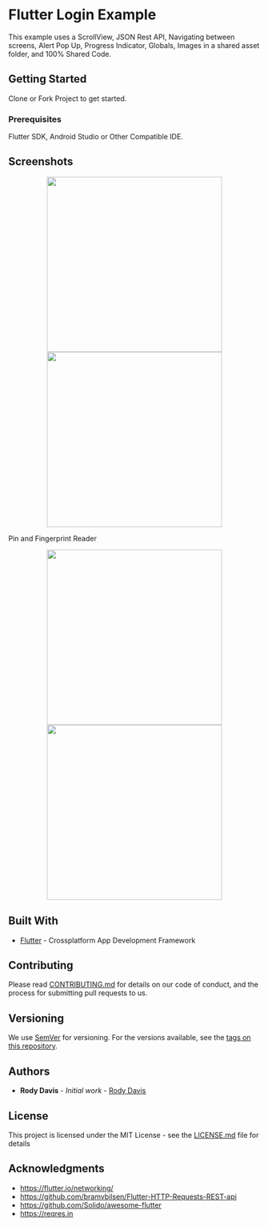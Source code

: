 # Flutter Login Example

This example uses a ScrollView, JSON Rest API, Navigating between screens, Alert Pop Up, Progress Indicator, Globals, Images in a shared asset folder, and 100% Shared Code. 

## Getting Started

Clone or Fork Project to get started.

### Prerequisites

Flutter SDK, Android Studio or Other Compatible IDE.

## Screenshots
<p align="center">
  <img src="https://github.com/AppleEducate/flutter_login/blob/1.1.0-beta/Screenshots/android_screenshot.png" width="350"/>
  <img src="https://github.com/AppleEducate/flutter_login/blob/master/Screenshots/ios_screenshot.png" width="350"/>
</p>

Pin and Fingerprint Reader
<p align="center">
  <img src="https://github.com/AppleEducate/flutter_login/blob/1.1.0-beta/Screenshots/android_pin.png" width="350"/>
  <img src="https://github.com/AppleEducate/flutter_login/blob/1.1.0-beta/Screenshots/android_fingerprint.png" width="350"/>
</p>

## Built With

* [Flutter](https://flutter.io) - Crossplatform App Development Framework

## Contributing

Please read [CONTRIBUTING.md](https://gist.github.com/PurpleBooth/b24679402957c63ec426) for details on our code of conduct, and the process for submitting pull requests to us.

## Versioning

We use [SemVer](http://semver.org/) for versioning. For the versions available, see the [tags on this repository](https://github.com/your/project/tags). 

## Authors

* **Rody Davis** - *Initial work* - [Rody Davis](https://github.com/AppleEducate)

## License

This project is licensed under the MIT License - see the [LICENSE.md](LICENSE.md) file for details

## Acknowledgments

* https://flutter.io/networking/
* https://github.com/bramvbilsen/Flutter-HTTP-Requests-REST-api
* https://github.com/Solido/awesome-flutter
* https://reqres.in
